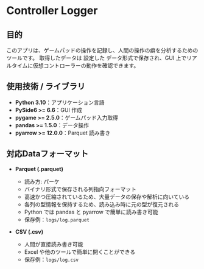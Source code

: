 # Controller Logger

## 目的
このアプリは、ゲームパッドの操作を記録し、人間の操作の癖を分析するためのツールです。
取得したデータは 設定した データ形式で保存され、GUI 上でリアルタイムに仮想コントローラーの動作を確認できます。

## 使用技術 / ライブラリ
- **Python 3.10**：アプリケーション言語
- **PySide6 >= 6.6**：GUI 作成
- **pygame >= 2.5.0**：ゲームパッド入力取得
- **pandas >= 1.5.0**：データ操作
- **pyarrow >= 12.0.0**：Parquet 読み書き


## 対応Dataフォーマット
- **Parquet (.parquet)**
  - 読み方: パーケ
  - バイナリ形式で保存される列指向フォーマット
  - 高速かつ圧縮されているため、大量データの保存や解析に向いている
  - 各列の型情報を保持するため、読み込み時に元の型が復元される
  - Python では pandas と pyarrow で簡単に読み書き可能
  - 保存例：`logs/log.parquet`

- **CSV (.csv)**
  - 人間が直接読み書き可能
  - Excel や他のツールで簡単に開くことができる
  - 保存例：`logs/log.csv`
